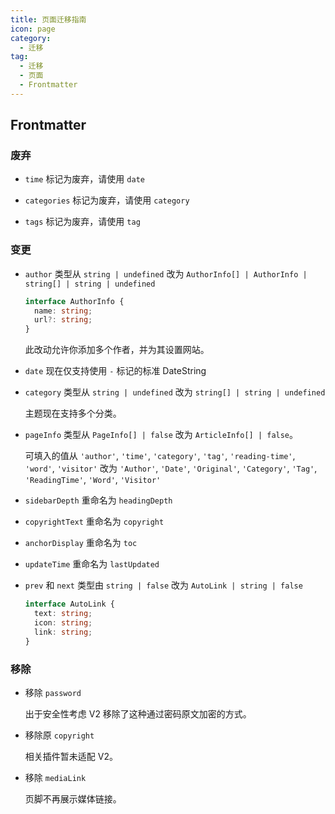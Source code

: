 ```yaml
---
title: 页面迁移指南
icon: page
category:
  - 迁移
tag:
  - 迁移
  - 页面
  - Frontmatter
---
```


## Frontmatter

### 废弃

- `time` 标记为废弃，请使用 `date`

- `categories` 标记为废弃，请使用 `category`

- `tags` 标记为废弃，请使用 `tag`

### 变更

- `author` 类型从 `string | undefined` 改为 `AuthorInfo[] | AuthorInfo | string[] | string | undefined`

  ```ts
  interface AuthorInfo {
    name: string;
    url?: string;
  }
  ```

  此改动允许你添加多个作者，并为其设置网站。

- `date` 现在仅支持使用 `-` 标记的标准 DateString

- `category` 类型从 `string | undefined` 改为 `string[] | string | undefined`

  主题现在支持多个分类。

- `pageInfo` 类型从 `PageInfo[] | false` 改为 `ArticleInfo[] | false`。

  可填入的值从 `'author'`, `'time'`, `'category'`, `'tag'`, `'reading-time'`, `'word'`, `'visitor'` 改为 `'Author'`, `'Date'`, `'Original'`, `'Category'`, `'Tag'`, `'ReadingTime'`, `'Word'`, `'Visitor'`

- `sidebarDepth` 重命名为 `headingDepth`

- `copyrightText` 重命名为 `copyright`

- `anchorDisplay` 重命名为 `toc`

- `updateTime` 重命名为 `lastUpdated`

- `prev` 和 `next` 类型由 `string | false` 改为 `AutoLink | string | false`

  ```ts
  interface AutoLink {
    text: string;
    icon: string;
    link: string;
  }
  ```

### 移除

- 移除 `password`

  出于安全性考虑 V2 移除了这种通过密码原文加密的方式。

- 移除原 `copyright`

  相关插件暂未适配 V2。

- 移除 `mediaLink`

  页脚不再展示媒体链接。
